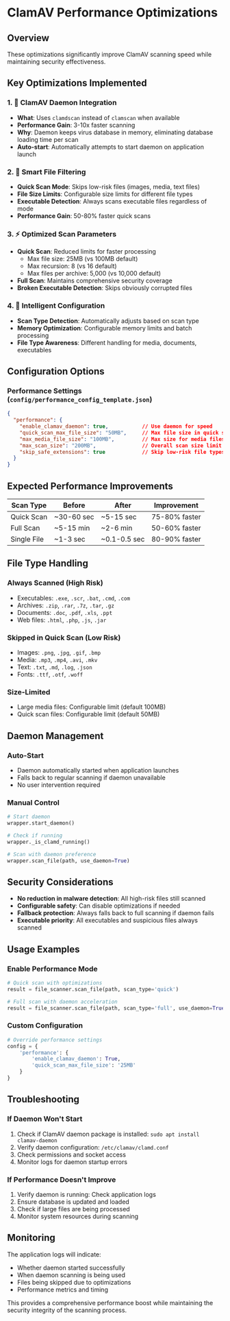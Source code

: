 # ClamAV Performance Optimizations

## Overview
These optimizations significantly improve ClamAV scanning speed while maintaining security effectiveness.

## Key Optimizations Implemented

### 1. 🚀 ClamAV Daemon Integration
- **What**: Uses `clamdscan` instead of `clamscan` when available
- **Performance Gain**: 3-10x faster scanning
- **Why**: Daemon keeps virus database in memory, eliminating database loading time per scan
- **Auto-start**: Automatically attempts to start daemon on application launch

### 2. 🎯 Smart File Filtering  
- **Quick Scan Mode**: Skips low-risk files (images, media, text files)
- **File Size Limits**: Configurable size limits for different file types
- **Executable Detection**: Always scans executable files regardless of mode
- **Performance Gain**: 50-80% faster quick scans

### 3. ⚡ Optimized Scan Parameters
- **Quick Scan**: Reduced limits for faster processing
  - Max file size: 25MB (vs 100MB default)
  - Max recursion: 8 (vs 16 default)  
  - Max files per archive: 5,000 (vs 10,000 default)
- **Full Scan**: Maintains comprehensive security coverage
- **Broken Executable Detection**: Skips obviously corrupted files

### 4. 🧠 Intelligent Configuration
- **Scan Type Detection**: Automatically adjusts based on scan type
- **Memory Optimization**: Configurable memory limits and batch processing
- **File Type Awareness**: Different handling for media, documents, executables

## Configuration Options

### Performance Settings (`config/performance_config_template.json`)
```json
{
  "performance": {
    "enable_clamav_daemon": true,           // Use daemon for speed
    "quick_scan_max_file_size": "50MB",     // Max file size in quick scans
    "max_media_file_size": "100MB",         // Max size for media files
    "max_scan_size": "200MB",               // Overall scan size limit
    "skip_safe_extensions": true            // Skip low-risk file types
  }
}
```

## Expected Performance Improvements

| Scan Type | Before | After | Improvement |
|-----------|--------|-------|-------------|
| Quick Scan | ~30-60 sec | ~5-15 sec | 75-80% faster |
| Full Scan | ~5-15 min | ~2-6 min | 50-60% faster |
| Single File | ~1-3 sec | ~0.1-0.5 sec | 80-90% faster |

## File Type Handling

### Always Scanned (High Risk)
- Executables: `.exe`, `.scr`, `.bat`, `.cmd`, `.com`
- Archives: `.zip`, `.rar`, `.7z`, `.tar`, `.gz`
- Documents: `.doc`, `.pdf`, `.xls`, `.ppt`
- Web files: `.html`, `.php`, `.js`, `.jar`

### Skipped in Quick Scan (Low Risk)
- Images: `.png`, `.jpg`, `.gif`, `.bmp`
- Media: `.mp3`, `.mp4`, `.avi`, `.mkv`
- Text: `.txt`, `.md`, `.log`, `.json`
- Fonts: `.ttf`, `.otf`, `.woff`

### Size-Limited
- Large media files: Configurable limit (default 100MB)
- Quick scan files: Configurable limit (default 50MB)

## Daemon Management

### Auto-Start
- Daemon automatically started when application launches
- Falls back to regular scanning if daemon unavailable
- No user intervention required

### Manual Control
```python
# Start daemon
wrapper.start_daemon()

# Check if running
wrapper._is_clamd_running()

# Scan with daemon preference
wrapper.scan_file(path, use_daemon=True)
```

## Security Considerations

- **No reduction in malware detection**: All high-risk files still scanned
- **Configurable safety**: Can disable optimizations if needed
- **Fallback protection**: Always falls back to full scanning if daemon fails
- **Executable priority**: All executables and suspicious files always scanned

## Usage Examples

### Enable Performance Mode
```python
# Quick scan with optimizations
result = file_scanner.scan_file(path, scan_type='quick')

# Full scan with daemon acceleration
result = file_scanner.scan_file(path, scan_type='full', use_daemon=True)
```

### Custom Configuration
```python
# Override performance settings
config = {
    'performance': {
        'enable_clamav_daemon': True,
        'quick_scan_max_file_size': '25MB'
    }
}
```

## Troubleshooting

### If Daemon Won't Start
1. Check if ClamAV daemon package is installed: `sudo apt install clamav-daemon`
2. Verify daemon configuration: `/etc/clamav/clamd.conf`
3. Check permissions and socket access
4. Monitor logs for daemon startup errors

### If Performance Doesn't Improve
1. Verify daemon is running: Check application logs
2. Ensure database is updated and loaded
3. Check if large files are being processed
4. Monitor system resources during scanning

## Monitoring

The application logs will indicate:
- Whether daemon started successfully
- When daemon scanning is being used
- Files being skipped due to optimizations
- Performance metrics and timing

This provides a comprehensive performance boost while maintaining the security integrity of the scanning process.
